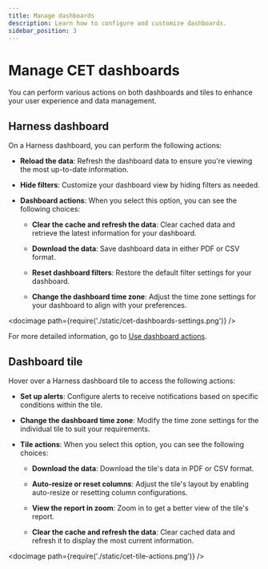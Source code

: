 ```yaml
---
title: Manage dashboards
description: Learn how to configure and customize dashboards.
sidebar_position: 3
---
```


# Manage CET dashboards

You can perform various actions on both dashboards and tiles to enhance your user experience and data management.

## Harness dashboard

On a Harness dashboard, you can perform the following actions:

- **Reload the data**: Refresh the dashboard data to ensure you're viewing the most up-to-date information.

- **Hide filters**: Customize your dashboard view by hiding filters as needed.

- **Dashboard actions**: When you select this option, you can see the following choices:

    - **Clear the cache and refresh the data**: Clear cached data and retrieve the latest information for your dashboard.

    - **Download the data**: Save dashboard data in either PDF or CSV format.

    - **Reset dashboard filters**: Restore the default filter settings for your dashboard.

    - **Change the dashboard time zone**: Adjust the time zone settings for your dashboard to align with your preferences.

<docimage path={require('./static/cet-dashboards-settings.png')} />

For more detailed information, go to [Use dashboard actions](/docs/platform/dashboards/use-dashboard-actions).


## Dashboard tile

Hover over a Harness dashboard tile to access the following actions:

- **Set up alerts**: Configure alerts to receive notifications based on specific conditions within the tile.

- **Change the dashboard time zone**: Modify the time zone settings for the individual tile to suit your requirements.

- **Tile actions**: When you select this option, you can see the following choices:

    - **Download the data**: Download the tile's data in PDF or CSV format.

    - **Auto-resize or reset columns**: Adjust the tile's layout by enabling auto-resize or resetting column configurations.

    - **View the report in zoom**: Zoom in to get a better view of the tile's report.

    - **Clear the cache and refresh the data**: Clear cached data and refresh it to display the most current information.

<docimage path={require('./static/cet-tile-actions.png')} />

